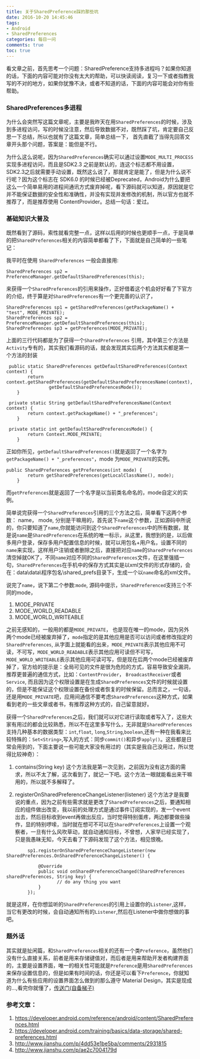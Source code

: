```yaml
---
title: 关于SharedPreference踩的那些坑
date: 2016-10-20 14:45:46
tags: 
- Android
- SharedPreferences
categories: 每日一问
comments: true
toc: true
---
```

看文章之前，首先思考一个问题：SharedPreference支持多进程吗？如果你知道的话，下面的内容可能对你没有太大的帮助，可以快读阅读，复习一下或者指教我写的不对的地方，如果你犹豫不决，或者不知道的话，下面的内容可能会对你有些帮助。

<!-- more -->

### SharedPreferences多进程

为什么会突然写这篇文章呢，主要是我昨天在用`SharedPreferences`的时候，涉及到多进程访问，写的时候没注意，然后导致数据不对，既然踩了坑，肯定要自己反思一下总结，所以也就有了这篇文章，简单总结一下，
首先直截了当得先回答文章开头那个问题，答案是：能但是不行。

为什么这么说呢，因为`SharedPreferences`确实可以通过设置`MODE_MULTI_PROCESS`实现多进程访问，而且是SDK2.3 之前是默认的，连这个标志都不用设置，SDK2.3之后就需要手动设置，既然这么说了，那就肯定是能了，但是为什么说不行呢？因为这个标志在 SDK6.0 的时候已经被Deprecated，Android为什么要把这么一个简单易用的进程间通讯方式废弃掉呢，看下源码就可以知道，原因就是它并不能保证数据的安全性和准确性，并没有实现并发修改的机制，所以官方也就不推荐了，而是推荐使用 ContentProvider。总结一句话：爱过。

### 基础知识大普及

既然看到了源码，索性就看完整一点，这样以后用的时候也更顺手一点，于是简单的把`SharedPreferences`相关的内容简单都看了下，下面就是自己简单的一些笔记：

我平时在使用 `SharedPreferences` 一般会直接用:

```
SharedPreferences sp2 = PreferenceManager.getDefaultSharedPreferences(this);
```

来获得一个`SharedPreferences`的引用来操作，正好借着这个机会好好看了下官方的介绍，终于算是对`SharedPreferences`有一个更完善的认识了，

```
SharedPreferences sp1 = getSharedPreferences(getPackageName() + "test", MODE_PRIVATE);
SharedPreferences sp2 = PreferenceManager.getDefaultSharedPreferences(this);
SharedPreferences sp3 = getPreferences(MODE_PRIVATE);
```

上面的三行代码都是为了获得一个`SharedPreferences` 引用，其中第三个方法是`Activity`专有的，其实我们看源码的话，就会发现其实后两个方法其实都是第一个方法的封装

```
 public static SharedPreferences getDefaultSharedPreferences(Context context) {
        return context.getSharedPreferences(getDefaultSharedPreferencesName(context),
                getDefaultSharedPreferencesMode());
    }
    
 private static String getDefaultSharedPreferencesName(Context context) {
        return context.getPackageName() + "_preferences";
    }
    
 private static int getDefaultSharedPreferencesMode() {
        return Context.MODE_PRIVATE;
    }
```

正如你所见，`getDefaultSharedPreferences()`就是返回了一个名字为`getPackageName() + "_preferences"`，mode 为`MODE_PRIVATE`的实例。

```
public SharedPreferences getPreferences(int mode) {
        return getSharedPreferences(getLocalClassName(), mode);
    }
```

而`getPreferences`就是返回了一个名字是以当前类名命名的，mode自定义的实例。


简单说完获得一个`SharedPreferences`引用的三个方法之后，简单看下这两个参数： name， mode, 分别是干嘛用的，首先说下`name`这个参数，正如源码中所说的，你只要知道了`name`,你就能访问到这个`SharedPreferences`中的所有数据，就是说`name`是`SharedPreferences`在系统的唯一标示，从这里，我想到的是，以后做多用户登录，保存多用户配置信息的时候，就可以用包名+用户名，设置不同的`name`来实现，这样用户注销或者删除之后，直接把对应`name`的`SharedPreferences`清空掉就OK了，不同`name`对应不同的`SharedPreferences`文件，在这里强插一句，`SharedPreferences`在手机中的保存方式其实是以xml文件的形式存储的，会在：data\data\程序包名\shared_prefs目录下，生成一个以`name`命名的xml文件。

说完了`name`，说下第二个参数:`mode`, 源码中提示，`SharedPreferenced`支持三个不同的mode， 

1. MODE_PRIVATE
2. MODE_WORLD_READABLE
3. MODE_WORLD_WRITEABLE

之前无感知的，一般用的都是`MODE_PRIVATE`， 也是现在唯一的mode，因为另外两个mode已经被废弃掉了，`mode`指定的是其他应用是否可以访问或者修改指定的`SharedPreferences`, 从字面上就能看的出来，`MODE_PRIVATE`表示其他应用不可读，不可写，`MODE_WORLD_READABLE`表示其他应用可读但不可写，`MODE_WORLD_WRITEABLE`表示其他应用可读可写，但是现在后两个mode已经被废弃掉了，官方给的提示是：全局可见的文件是很为危险的方式，容易导致安全漏洞，推荐更普遍的通信方式，比如：`ContentProvider`， `BroadcastReceiver`或者`Service`, 而且因为这个权限设置是在生成`SharedPreferences`文件的时候就设置的，但是不能保证这个权限设置在备份或者恢复的时候保留。总而言之，一句话，还是用`MODE_PRIVATE`吧，应用间通信不要考虑`SharedPreferences`这种方式，如果看到老的一些文章或者书，有推荐这种方式的，自己留意就好。

获得一个`SharedPreferences`之后，我们就可以对它进行读取或者写入了，这些大家有用过的都会比较熟悉，所以不在这里多写什么，无非就是`SharedPreferences`支持几种基本的数据类型：`int`,`float`, `long`,`String`,`boolean`,还有一种在我看来比较特殊的：`Set<String>`,写入的方式：同步`commit()`和异步`apply()`。这些都是日常会用到的，下面主要说一些可能大家没有用过的（其实是我自己没用过，所以觉得比较神奇）：

1. 	contains(String key)
这个方法我是第一次见到，之前因为没有这方面的需求，所以不太了解，这次看到了，就记一下吧。这个方法一眼就能看出来干嘛用的，所以就不多解释了。

2. registerOnSharedPreferenceChangeListener(listener)
这个方法才是我要说的重点，因为之前有些需求就是更改了`SharedPreferences`之后，要通知相应的组件做出改变，我以前的处理方式是通过事件订阅实现的，发一个event出去，然后目标收到event再做出反应，当时觉得特别蛋疼，两边都要做些操作，显的特别啰嗦，当时就在想可不可以在`SharedPreferences`上设置一个观察者，一旦有什么风吹草动，就自动通知目标，不曾想，人家早已经实现了，只是我愚昧无知，今天去看了下源码发现了这个方法，相见恨晚。

```
        sp1.registerOnSharedPreferenceChangeListener(new SharedPreferences.OnSharedPreferenceChangeListener() {

            @Override
            public void onSharedPreferenceChanged(SharedPreferences sharedPreferences, String key) {
                   // do any thing you want 
            }
        });
```

就是这样，在你想监听的`SharedPreferences`的引用上设置你的`Listener`,这样，当它有更改的时候，会自动通知所有的`Listener`,然后在Listener中做你想做的事吧。

### 题外话

其实就是扯闲篇，和`SharedPreferences`相关的还有一个类`Preference`，虽然他们没有什么直接关系，前者是用来存储键值对，而后者是用来帮助开发者构建界面的，主要是设置界面，唯一的相关性可能就是`Preference`是用`SharedPreferences`来保存设置信息的，但是如果有时间的话，你还是可以看下`Preference`，你就知道为什么有些应用的设置界面怎么做到的那么遵守 Material Design，其实是现成的...,看完你就懂了，[传送门(自备梯子)](https://developer.android.com/guide/topics/ui/settings.html)

### 参考文章：
 
1. https://developer.android.com/reference/android/content/SharedPreferences.html
2. https://developer.android.com/training/basics/data-storage/shared-preferences.html
3. http://www.jianshu.com/p/4dd53e1be5ba/comments/2931815
4. http://www.jianshu.com/p/ae2c7004179d